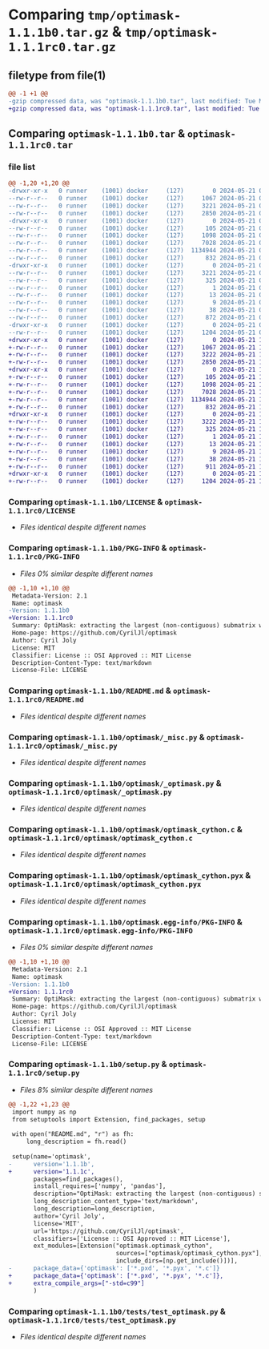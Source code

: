 # Comparing `tmp/optimask-1.1.1b0.tar.gz` & `tmp/optimask-1.1.1rc0.tar.gz`

## filetype from file(1)

```diff
@@ -1 +1 @@
-gzip compressed data, was "optimask-1.1.1b0.tar", last modified: Tue May 21 09:58:43 2024, max compression
+gzip compressed data, was "optimask-1.1.1rc0.tar", last modified: Tue May 21 10:07:01 2024, max compression
```

## Comparing `optimask-1.1.1b0.tar` & `optimask-1.1.1rc0.tar`

### file list

```diff
@@ -1,20 +1,20 @@
-drwxr-xr-x   0 runner    (1001) docker     (127)        0 2024-05-21 09:58:43.455798 optimask-1.1.1b0/
--rw-r--r--   0 runner    (1001) docker     (127)     1067 2024-05-21 09:58:24.000000 optimask-1.1.1b0/LICENSE
--rw-r--r--   0 runner    (1001) docker     (127)     3221 2024-05-21 09:58:43.455798 optimask-1.1.1b0/PKG-INFO
--rw-r--r--   0 runner    (1001) docker     (127)     2850 2024-05-21 09:58:24.000000 optimask-1.1.1b0/README.md
-drwxr-xr-x   0 runner    (1001) docker     (127)        0 2024-05-21 09:58:43.451798 optimask-1.1.1b0/optimask/
--rw-r--r--   0 runner    (1001) docker     (127)      105 2024-05-21 09:58:24.000000 optimask-1.1.1b0/optimask/__init__.py
--rw-r--r--   0 runner    (1001) docker     (127)     1098 2024-05-21 09:58:24.000000 optimask-1.1.1b0/optimask/_misc.py
--rw-r--r--   0 runner    (1001) docker     (127)     7028 2024-05-21 09:58:24.000000 optimask-1.1.1b0/optimask/_optimask.py
--rw-r--r--   0 runner    (1001) docker     (127)  1134944 2024-05-21 09:58:37.000000 optimask-1.1.1b0/optimask/optimask_cython.c
--rw-r--r--   0 runner    (1001) docker     (127)      832 2024-05-21 09:58:24.000000 optimask-1.1.1b0/optimask/optimask_cython.pyx
-drwxr-xr-x   0 runner    (1001) docker     (127)        0 2024-05-21 09:58:43.455798 optimask-1.1.1b0/optimask.egg-info/
--rw-r--r--   0 runner    (1001) docker     (127)     3221 2024-05-21 09:58:43.000000 optimask-1.1.1b0/optimask.egg-info/PKG-INFO
--rw-r--r--   0 runner    (1001) docker     (127)      325 2024-05-21 09:58:43.000000 optimask-1.1.1b0/optimask.egg-info/SOURCES.txt
--rw-r--r--   0 runner    (1001) docker     (127)        1 2024-05-21 09:58:43.000000 optimask-1.1.1b0/optimask.egg-info/dependency_links.txt
--rw-r--r--   0 runner    (1001) docker     (127)       13 2024-05-21 09:58:43.000000 optimask-1.1.1b0/optimask.egg-info/requires.txt
--rw-r--r--   0 runner    (1001) docker     (127)        9 2024-05-21 09:58:43.000000 optimask-1.1.1b0/optimask.egg-info/top_level.txt
--rw-r--r--   0 runner    (1001) docker     (127)       38 2024-05-21 09:58:43.455798 optimask-1.1.1b0/setup.cfg
--rw-r--r--   0 runner    (1001) docker     (127)      872 2024-05-21 09:58:24.000000 optimask-1.1.1b0/setup.py
-drwxr-xr-x   0 runner    (1001) docker     (127)        0 2024-05-21 09:58:43.455798 optimask-1.1.1b0/tests/
--rw-r--r--   0 runner    (1001) docker     (127)     1204 2024-05-21 09:58:24.000000 optimask-1.1.1b0/tests/test_optimask.py
+drwxr-xr-x   0 runner    (1001) docker     (127)        0 2024-05-21 10:07:01.170715 optimask-1.1.1rc0/
+-rw-r--r--   0 runner    (1001) docker     (127)     1067 2024-05-21 10:06:38.000000 optimask-1.1.1rc0/LICENSE
+-rw-r--r--   0 runner    (1001) docker     (127)     3222 2024-05-21 10:07:01.170715 optimask-1.1.1rc0/PKG-INFO
+-rw-r--r--   0 runner    (1001) docker     (127)     2850 2024-05-21 10:06:38.000000 optimask-1.1.1rc0/README.md
+drwxr-xr-x   0 runner    (1001) docker     (127)        0 2024-05-21 10:07:01.166715 optimask-1.1.1rc0/optimask/
+-rw-r--r--   0 runner    (1001) docker     (127)      105 2024-05-21 10:06:38.000000 optimask-1.1.1rc0/optimask/__init__.py
+-rw-r--r--   0 runner    (1001) docker     (127)     1098 2024-05-21 10:06:38.000000 optimask-1.1.1rc0/optimask/_misc.py
+-rw-r--r--   0 runner    (1001) docker     (127)     7028 2024-05-21 10:06:38.000000 optimask-1.1.1rc0/optimask/_optimask.py
+-rw-r--r--   0 runner    (1001) docker     (127)  1134944 2024-05-21 10:06:54.000000 optimask-1.1.1rc0/optimask/optimask_cython.c
+-rw-r--r--   0 runner    (1001) docker     (127)      832 2024-05-21 10:06:38.000000 optimask-1.1.1rc0/optimask/optimask_cython.pyx
+drwxr-xr-x   0 runner    (1001) docker     (127)        0 2024-05-21 10:07:01.170715 optimask-1.1.1rc0/optimask.egg-info/
+-rw-r--r--   0 runner    (1001) docker     (127)     3222 2024-05-21 10:07:01.000000 optimask-1.1.1rc0/optimask.egg-info/PKG-INFO
+-rw-r--r--   0 runner    (1001) docker     (127)      325 2024-05-21 10:07:01.000000 optimask-1.1.1rc0/optimask.egg-info/SOURCES.txt
+-rw-r--r--   0 runner    (1001) docker     (127)        1 2024-05-21 10:07:01.000000 optimask-1.1.1rc0/optimask.egg-info/dependency_links.txt
+-rw-r--r--   0 runner    (1001) docker     (127)       13 2024-05-21 10:07:01.000000 optimask-1.1.1rc0/optimask.egg-info/requires.txt
+-rw-r--r--   0 runner    (1001) docker     (127)        9 2024-05-21 10:07:01.000000 optimask-1.1.1rc0/optimask.egg-info/top_level.txt
+-rw-r--r--   0 runner    (1001) docker     (127)       38 2024-05-21 10:07:01.170715 optimask-1.1.1rc0/setup.cfg
+-rw-r--r--   0 runner    (1001) docker     (127)      911 2024-05-21 10:06:38.000000 optimask-1.1.1rc0/setup.py
+drwxr-xr-x   0 runner    (1001) docker     (127)        0 2024-05-21 10:07:01.170715 optimask-1.1.1rc0/tests/
+-rw-r--r--   0 runner    (1001) docker     (127)     1204 2024-05-21 10:06:38.000000 optimask-1.1.1rc0/tests/test_optimask.py
```

### Comparing `optimask-1.1.1b0/LICENSE` & `optimask-1.1.1rc0/LICENSE`

 * *Files identical despite different names*

### Comparing `optimask-1.1.1b0/PKG-INFO` & `optimask-1.1.1rc0/PKG-INFO`

 * *Files 0% similar despite different names*

```diff
@@ -1,10 +1,10 @@
 Metadata-Version: 2.1
 Name: optimask
-Version: 1.1.1b0
+Version: 1.1.1rc0
 Summary: OptiMask: extracting the largest (non-contiguous) submatrix without NaN
 Home-page: https://github.com/CyrilJl/optimask
 Author: Cyril Joly
 License: MIT
 Classifier: License :: OSI Approved :: MIT License
 Description-Content-Type: text/markdown
 License-File: LICENSE
```

### Comparing `optimask-1.1.1b0/README.md` & `optimask-1.1.1rc0/README.md`

 * *Files identical despite different names*

### Comparing `optimask-1.1.1b0/optimask/_misc.py` & `optimask-1.1.1rc0/optimask/_misc.py`

 * *Files identical despite different names*

### Comparing `optimask-1.1.1b0/optimask/_optimask.py` & `optimask-1.1.1rc0/optimask/_optimask.py`

 * *Files identical despite different names*

### Comparing `optimask-1.1.1b0/optimask/optimask_cython.c` & `optimask-1.1.1rc0/optimask/optimask_cython.c`

 * *Files identical despite different names*

### Comparing `optimask-1.1.1b0/optimask/optimask_cython.pyx` & `optimask-1.1.1rc0/optimask/optimask_cython.pyx`

 * *Files identical despite different names*

### Comparing `optimask-1.1.1b0/optimask.egg-info/PKG-INFO` & `optimask-1.1.1rc0/optimask.egg-info/PKG-INFO`

 * *Files 0% similar despite different names*

```diff
@@ -1,10 +1,10 @@
 Metadata-Version: 2.1
 Name: optimask
-Version: 1.1.1b0
+Version: 1.1.1rc0
 Summary: OptiMask: extracting the largest (non-contiguous) submatrix without NaN
 Home-page: https://github.com/CyrilJl/optimask
 Author: Cyril Joly
 License: MIT
 Classifier: License :: OSI Approved :: MIT License
 Description-Content-Type: text/markdown
 License-File: LICENSE
```

### Comparing `optimask-1.1.1b0/setup.py` & `optimask-1.1.1rc0/setup.py`

 * *Files 8% similar despite different names*

```diff
@@ -1,22 +1,23 @@
 import numpy as np
 from setuptools import Extension, find_packages, setup
 
 with open("README.md", "r") as fh:
     long_description = fh.read()
 
 setup(name='optimask',
-      version='1.1.1b',
+      version='1.1.1c',
       packages=find_packages(),
       install_requires=['numpy', 'pandas'],
       description="OptiMask: extracting the largest (non-contiguous) submatrix without NaN",
       long_description_content_type='text/markdown',
       long_description=long_description,
       author='Cyril Joly',
       license='MIT',
       url='https://github.com/CyrilJl/optimask',
       classifiers=['License :: OSI Approved :: MIT License'],
       ext_modules=[Extension("optimask.optimask_cython",
                              sources=["optimask/optimask_cython.pyx"],
                              include_dirs=[np.get_include()])],
-      package_data={'optimask': ['*.pxd', '*.pyx', '*.c']}
+      package_data={'optimask': ['*.pxd', '*.pyx', '*.c']},
+      extra_compile_args=["-std=c99"]
       )
```

### Comparing `optimask-1.1.1b0/tests/test_optimask.py` & `optimask-1.1.1rc0/tests/test_optimask.py`

 * *Files identical despite different names*

